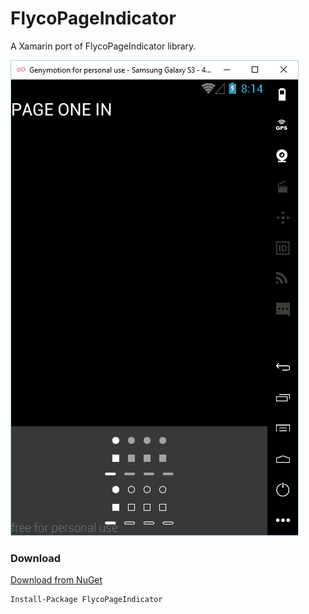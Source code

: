 # FlycoPageIndicator
A Xamarin port of FlycoPageIndicator library.

![example](https://github.com/ararog/FlycoPageIndicator/blob/master/screenshot.png)

### Download
[Download from NuGet](https://www.nuget.org/packages/FlycoPageIndicator/)
```
Install-Package FlycoPageIndicator
```

